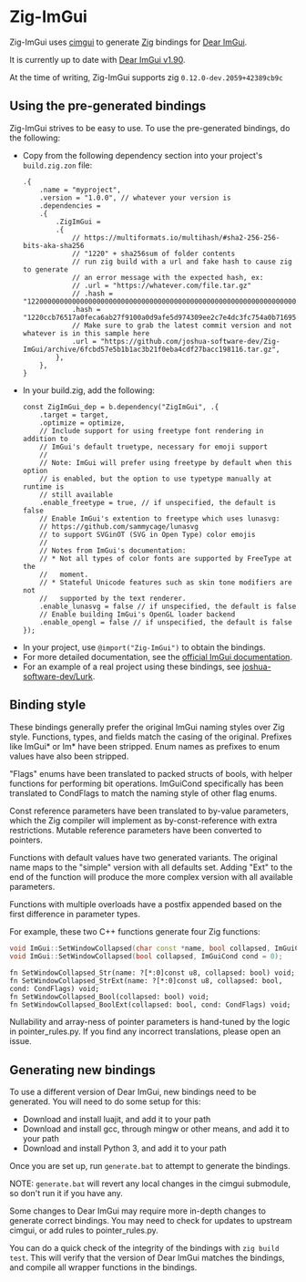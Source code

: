 # Zig-ImGui

Zig-ImGui uses [cimgui](https://github.com/cimgui/cimgui) to generate [Zig](https://github.com/ziglang/zig) bindings for [Dear ImGui](https://github.com/ocornut/imgui).

It is currently up to date with [Dear ImGui v1.90](https://github.com/ocornut/imgui/releases/tag/v1.90).

At the time of writing, Zig-ImGui supports zig `0.12.0-dev.2059+42389cb9c`

## Using the pre-generated bindings

Zig-ImGui strives to be easy to use.  To use the pre-generated bindings, do the following:

- Copy from the following dependency section into your project's `build.zig.zon` file:
    ```zig
    .{
        .name = "myproject",
        .version = "1.0.0", // whatever your version is
        .dependencies =
        .{
            .ZigImGui =
            .{
                // https://multiformats.io/multihash/#sha2-256-256-bits-aka-sha256
                // "1220" + sha256sum of folder contents
                // run zig build with a url and fake hash to cause zig to generate
                // an error message with the expected hash, ex:
                // .url = "https://whatever.com/file.tar.gz"
                // .hash = "12200000000000000000000000000000000000000000000000000000000000000000"
                .hash = "1220ccb76517a0feca6ab27f9100a0d9afe5d974309ee2c7e4dc3fc754a0b71695b1",
                // Make sure to grab the latest commit version and not whatever is in this sample here
                .url = "https://github.com/joshua-software-dev/Zig-ImGui/archive/6fcbd57e5b1b1ac3b21f0eba4cdf27bacc198116.tar.gz",
            },
        },
    }
    ```
- In your build.zig, add the following:
    ```zig
    const ZigImGui_dep = b.dependency("ZigImGui", .{
        .target = target,
        .optimize = optimize,
        // Include support for using freetype font rendering in addition to
        // ImGui's default truetype, necessary for emoji support
        //
        // Note: ImGui will prefer using freetype by default when this option
        // is enabled, but the option to use typetype manually at runtime is
        // still available
        .enable_freetype = true, // if unspecified, the default is false
        // Enable ImGui's extention to freetype which uses lunasvg:
        // https://github.com/sammycage/lunasvg
        // to support SVGinOT (SVG in Open Type) color emojis
        //
        // Notes from ImGui's documentation:
        // * Not all types of color fonts are supported by FreeType at the
        //   moment.
        // * Stateful Unicode features such as skin tone modifiers are not
        //   supported by the text renderer.
        .enable_lunasvg = false // if unspecified, the default is false
        // Enable building ImGui's OpenGL loader backend
        .enable_opengl = false // if unspecified, the default is false
    });
    ```
- In your project, use `@import("Zig-ImGui")` to obtain the bindings.
- For more detailed documentation, see the [official ImGui documentation](https://github.com/ocornut/imgui/tree/v1.89.9/docs).
- For an example of a real project using these bindings, see [joshua-software-dev/Lurk](https://gitlab.com/joshua.software.dev/Lurk).

## Binding style

These bindings generally prefer the original ImGui naming styles over Zig style.  Functions, types, and fields match the casing of the original.  Prefixes like ImGui* or Im* have been stripped.  Enum names as prefixes to enum values have also been stripped.

"Flags" enums have been translated to packed structs of bools, with helper functions for performing bit operations.  ImGuiCond specifically has been translated to CondFlags to match the naming style of other flag enums.

Const reference parameters have been translated to by-value parameters, which the Zig compiler will implement as by-const-reference with extra restrictions.  Mutable reference parameters have been converted to pointers.

Functions with default values have two generated variants.  The original name maps to the "simple" version with all defaults set.  Adding "Ext" to the end of the function will produce the more complex version with all available parameters.

Functions with multiple overloads have a postfix appended based on the first difference in parameter types.

For example, these two C++ functions generate four Zig functions:
```c++
void ImGui::SetWindowCollapsed(char const *name, bool collapsed, ImGuiCond cond = 0);
void ImGui::SetWindowCollapsed(bool collapsed, ImGuiCond cond = 0);
```
```zig
fn SetWindowCollapsed_Str(name: ?[*:0]const u8, collapsed: bool) void;
fn SetWindowCollapsed_StrExt(name: ?[*:0]const u8, collapsed: bool, cond: CondFlags) void;
fn SetWindowCollapsed_Bool(collapsed: bool) void;
fn SetWindowCollapsed_BoolExt(collapsed: bool, cond: CondFlags) void;
```

Nullability and array-ness of pointer parameters is hand-tuned by the logic in pointer_rules.py.  If you find any incorrect translations, please open an issue.

## Generating new bindings

To use a different version of Dear ImGui, new bindings need to be generated.
You will need to do some setup for this:

- Download and install luajit, and add it to your path
- Download and install gcc, through mingw or other means, and add it to your path
- Download and install Python 3, and add it to your path

Once you are set up, run `generate.bat` to attempt to generate the bindings.

NOTE: `generate.bat` will revert any local changes in the cimgui submodule, so don't run it if you have any.

Some changes to Dear ImGui may require more in-depth changes to generate correct bindings.
You may need to check for updates to upstream cimgui, or add rules to pointer_rules.py.

You can do a quick check of the integrity of the bindings with `zig build test`.  This will verify that the version of Dear ImGui matches the bindings, and compile all wrapper functions in the bindings.
